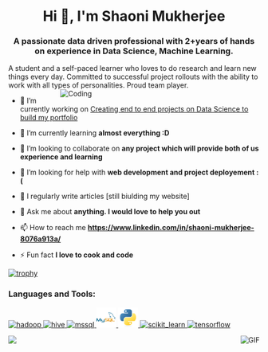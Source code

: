 <h1 align="center">Hi 👋, I'm Shaoni Mukherjee</h1>
<h3 align="center">A passionate data driven professional with 2+years of hands on experience in Data Science, Machine Learning.</h3>
A student and a self-paced learner who loves to do research and learn new things every day. Committed to successful project rollouts with the ability to work with all types of personalities. Proud team player.
<img align="right" alt="Coding" width="400" src="https://cdn.dribbble.com/users/2646423/screenshots/5507196/computer.gif">

- 🔭 I’m currently working on [Creating end to end projects on Data Science to build my portfolio](https://github.com/ShaoniMukherjee/Live_Project)

- 🌱 I’m currently learning **almost everything :D**

- 👯 I’m looking to collaborate on **any project which will provide both of us experience and learning**

- 🤝 I’m looking for help with **web development and project deployement :(**

- 📝 I regularly write articles [still biulding my website]

- 💬 Ask me about **anything. I would love to help you out**

- 📫 How to reach me **https://www.linkedin.com/in/shaoni-mukherjee-8076a913a/**

- ⚡ Fun fact **I love to cook and code**

[![trophy](https://github-profile-trophy.vercel.app/?username=ShaoniMukherjee)](https://github.com/ryo-ma/github-profile-trophy)


<h3 align="left">Languages and Tools:</h3>
<p align="left"> <a href="https://hadoop.apache.org/" target="_blank"> <img src="https://www.vectorlogo.zone/logos/apache_hadoop/apache_hadoop-icon.svg" alt="hadoop" width="40" height="40"/> </a> <a href="https://hive.apache.org/" target="_blank"> <img src="https://www.vectorlogo.zone/logos/apache_hive/apache_hive-icon.svg" alt="hive" width="40" height="40"/> </a> <a href="https://www.microsoft.com/en-us/sql-server" target="_blank"> <img src="https://cdn.worldvectorlogo.com/logos/microsoft-sql-server.svg" alt="mssql" width="40" height="40"/> </a> <a href="https://www.mysql.com/" target="_blank"> <img src="https://raw.githubusercontent.com/devicons/devicon/master/icons/mysql/mysql-original-wordmark.svg" alt="mysql" width="40" height="40"/> </a> <a href="https://www.python.org" target="_blank"> <img src="https://raw.githubusercontent.com/devicons/devicon/master/icons/python/python-original.svg" alt="python" width="40" height="40"/> </a> <a href="https://scikit-learn.org/" target="_blank"> <img src="https://upload.wikimedia.org/wikipedia/commons/0/05/Scikit_learn_logo_small.svg" alt="scikit_learn" width="40" height="40"/> </a> <a href="https://www.tensorflow.org" target="_blank"> <img src="https://www.vectorlogo.zone/logos/tensorflow/tensorflow-icon.svg" alt="tensorflow" width="40" height="40"/> </a> </p>

<img align="right" alt="GIF" src="https://miro.medium.com/max/1600/0*K2WLMTExLyida7OR.gif" data-canonical-src="https://media.giphy.com/media/836HiJc7pgzy8iNXCn/giphy.gif" style="max-width:100%;">
<img src="https://github-readme-stats.vercel.app/api?username=ShaoniMukherjee&&show_icons=true&title_color=ffffff&icon_color=bb2acf&text_color=daf7dc&bg_color=151515">
